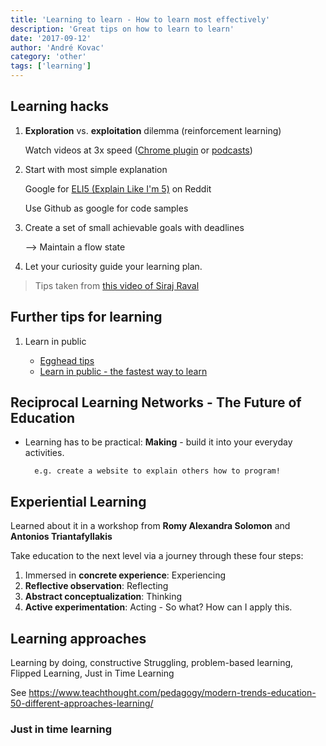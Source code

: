 ```yaml
---
title: 'Learning to learn - How to learn most effectively'
description: 'Great tips on how to learn to learn'
date: '2017-09-12'
author: 'André Kovac'
category: 'other'
tags: ['learning']
---
```


## Learning hacks

1. **Exploration** vs. **exploitation** dilemma (reinforcement learning)

   Watch videos at 3x speed ([Chrome plugin](https://chrome.google.com/webstore/detail/youtube-playback-speed-co/hdannnflhlmdablckfkjpleikpphncik/related) or [podcasts](https://overcast.fm/))

2. Start with most simple explanation

   Google for [ELI5 (Explain Like I'm 5)](http://www.urbandictionary.com/define.php?term=ELI5) on Reddit

   Use Github as google for code samples

3. Create a set of small achievable goals with deadlines

   --> Maintain a flow state

4. Let your curiosity guide your learning plan.

> Tips taken from [this video of Siraj Raval](https://youtu.be/hKBZjH7Ot2g)

## Further tips for learning

1. Learn in public

   - [Egghead tips](https://howtoegghead.com/instructor/getting-started/get-invited/)
   - [Learn in public - the fastest way to learn](https://www.swyx.io/writing/learn-in-public/)

## Reciprocal Learning Networks - The Future of Education

- Learning has to be practical: **Making** - build it into your everyday activities.

      	e.g. create a website to explain others how to program!

## Experiential Learning

Learned about it in a workshop from **Romy Alexandra Solomon** and **Antonios Triantafyllakis**

Take education to the next level via a journey through these four steps:

1. Immersed in **concrete experience**: Experiencing
2. **Reflective observation**: Reflecting
3. **Abstract conceptualization**: Thinking
4. **Active experimentation**: Acting - So what? How can I apply this.

## Learning approaches

Learning by doing, constructive Struggling, problem-based learning, Flipped Learning, Just in Time Learning

See https://www.teachthought.com/pedagogy/modern-trends-education-50-different-approaches-learning/

### Just in time learning
